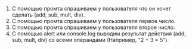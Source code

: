 
1) C помощью промта спрашиваем у пользователя что он хочет сделать (add, sub, mult, div).
2) C помощью промта спрашиваем у пользователя первое число. 
3) C помощью промта спрашиваем у пользователя второе число. 
4) C помощью alert или console.log выводим результат действия (add, sub, mult, div) со всеми операндами (Например, "2 + 3 = 5").
